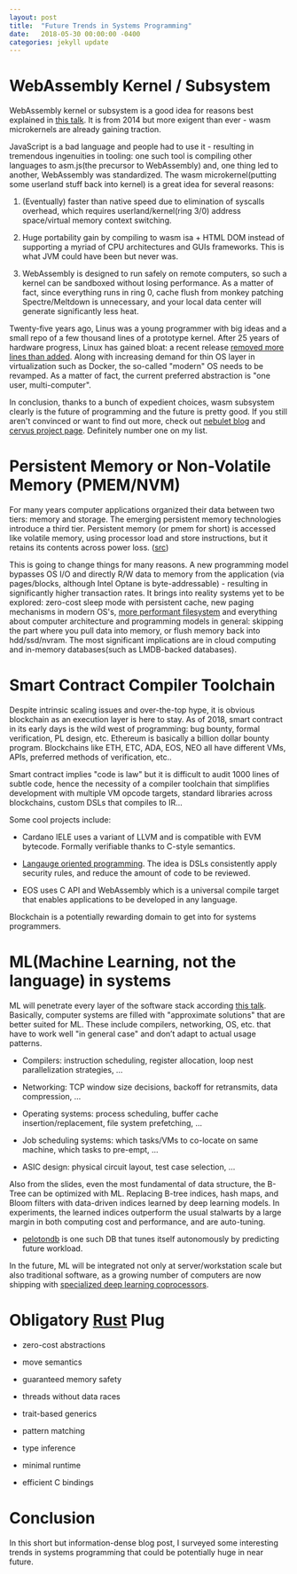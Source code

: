 ```yaml
---
layout: post
title:  "Future Trends in Systems Programming"
date:   2018-05-30 00:00:00 -0400
categories: jekyll update
---
```


# WebAssembly Kernel / Subsystem

WebAssembly kernel or subsystem is a good idea for reasons best explained in [this talk](https://www.destroyallsoftware.com/talks/the-birth-and-death-of-javascript). It is from 2014 but more exigent than ever - wasm microkernels are already gaining traction.

JavaScript is a bad language and people had to use it - resulting in tremendous ingenuities in tooling: one such tool is compiling other languages to asm.js(the precursor to WebAssembly) and, one thing led to another, WebAssembly was standardized. The wasm microkernel(putting some userland stuff back into kernel) is a great idea for several reasons:

1. (Eventually) faster than native speed due to elimination of syscalls overhead, which requires userland/kernel(ring 3/0) address space/virtual memory context switching.

3. Huge portability gain by compiling to wasm isa + HTML DOM instead of supporting a myriad of CPU architectures and GUIs frameworks. This is what JVM could have been but never was.

4. WebAssembly is designed to run safely on remote computers, so such a kernel can be sandboxed without losing performance. As a matter of fact, since everything runs in ring 0, cache flush from monkey patching Spectre/Meltdown is unnecessary, and your local data center will generate significantly less heat.

Twenty-five years ago, Linus was a young programmer with big ideas and a small repo of a few thousand lines of a prototype kernel. After 25 years of hardware progress, Linux has gained bloat: a recent release [removed more lines than added](https://lkml.org/lkml/2018/4/15/201). Along with increasing demand for thin OS layer in virtualization such as Docker, the so-called "modern" OS needs to be revamped. As a matter of fact, the current preferred abstraction is "one user, multi-computer".

In conclusion, thanks to a bunch of expedient choices, wasm subsystem clearly is the future of programming and the future is pretty good. If you still aren't convinced or want to find out more, check out [nebulet blog](http://lsneff.me/nebulet-booting-up/) and [cervus project page](https://github.com/cervus-v/cervus). Definitely number one on my list.

# Persistent Memory or Non-Volatile Memory (PMEM/NVM)

For many years computer applications organized their data between two tiers: memory and storage. The emerging persistent memory technologies introduce a third tier. Persistent memory (or pmem for short) is accessed like volatile memory, using processor load and store instructions, but it retains its contents across power loss. ([src](http://pmem.io))

This is going to change things for many reasons. A new programming model bypasses OS I/O and directly R/W data to memory from the application (via pages/blocks, although Intel Optane is byte-addressable) - resulting in significantly higher transaction rates. It brings into reality systems yet to be explored: zero-cost sleep mode with persistent cache, new paging mechanisms in modern OS's, [more performant filesystem](https://www.cs.utexas.edu/~simon/sosp17-final207.pdf) and everything about computer architecture and programming models in general: skipping the part where you pull data into memory, or flush memory back into hdd/ssd/nvram. The most significant implications are in cloud computing and in-memory databases(such as LMDB-backed databases).

# Smart Contract Compiler Toolchain

Despite intrinsic scaling issues and over-the-top hype, it is obvious blockchain as an execution layer is here to stay. As of 2018, smart contract in its early days is the wild west of programming: bug bounty, formal verification, PL design, etc. Ethereum is basically a billion dollar bounty program. Blockchains like ETH, ETC, ADA, EOS, NEO all have different VMs, APIs, preferred methods of verification, etc..

Smart contract implies "code is law" but it is difficult to audit 1000 lines of subtle code, hence the necessity of a compiler toolchain that simplifies development with multiple VM opcode targets, standard libraries across blockchains, custom DSLs that compiles to IR...

Some cool projects include:

* Cardano IELE uses a variant of LLVM and is compatible with EVM bytecode. Formally verifiable thanks to C-style semantics.

* [Langauge oriented programming](http://www.michaelburge.us/2018/05/15/ethereum-chess-engine.html). The idea is DSLs consistently apply security rules, and reduce the amount of code to be reviewed.

* EOS uses C API and WebAssembly which is a universal compile target that enables applications to be developed in any language.

Blockchain is a potentially rewarding domain to get into for systems programmers.

# ML(Machine Learning, not the language) in systems

ML will penetrate every layer of the software stack according [this talk](http://learningsys.org/nips17/assets/slides/dean-nips17.pdf). Basically, computer systems are filled with "approximate solutions" that are better suited for ML. These include compilers, networking, OS, etc. that have to work well "in general case" and don’t adapt to actual usage patterns.

* Compilers: instruction scheduling, register allocation, loop nest parallelization strategies, …

* Networking: TCP window size decisions, backoff for retransmits, data compression, ...

* Operating systems: process scheduling, buffer cache insertion/replacement, file system prefetching, …

* Job scheduling systems: which tasks/VMs to co-locate on same machine, which tasks to pre-empt, ...

* ASIC design: physical circuit layout, test case selection, …

Also from the slides, even the most fundamental of data structure, the B-Tree can be optimized with ML. Replacing B-tree indices, hash maps, and Bloom filters with data-driven indices learned by deep learning models. In experiments, the learned indices outperform the usual stalwarts by a large margin in both computing cost and performance, and are auto-tuning.

* [pelotondb](https://github.com/cmu-db/peloton) is one such DB that tunes itself autonomously by predicting future workload.

In the future, ML will be integrated not only at server/workstation scale but also traditional software, as a growing number of computers are now shipping with [specialized deep learning coprocessors](https://basicmi.github.io/Deep-Learning-Processor-List/).

# Obligatory [Rust](https://www.rust-lang.org) Plug

* zero-cost abstractions

* move semantics

* guaranteed memory safety

* threads without data races

* trait-based generics

* pattern matching

* type inference

* minimal runtime

* efficient C bindings

# Conclusion

In this short but information-dense blog post, I surveyed some interesting trends in systems programming that could be potentially huge in near future.
